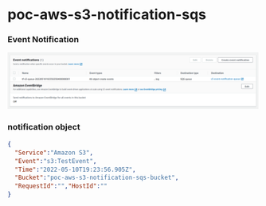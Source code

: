 # poc-aws-s3-notification-sqs

### Event Notification

![alt text](./images/event.png)


### notification object
```json
{
  "Service":"Amazon S3",
  "Event":"s3:TestEvent",
  "Time":"2022-05-10T19:23:56.905Z",
  "Bucket":"poc-aws-s3-notification-sqs-bucket",
  "RequestId":"","HostId":""
}
```

